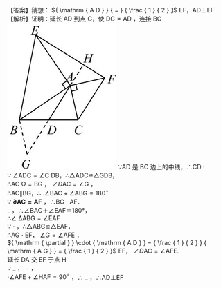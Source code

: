 【答案】猜想： ${ \mathrm { A D } } { = } { \frac { 1 } { 2 } }$ EF，AD⊥EF【解析】证明：延长 AD 到点 G，使 $\mathrm { D G } { = } \mathrm { A D }$ ，连接 BG
![](<../../qs_image_DB/专题1-1_一网打尽全等三角形模型_·十个模型（解析版）/79ff203ed30061d2df0f79e18d8ec829d9c87e352a9ba7a51cf3cc10421cf323.jpg>)
∵AD 是 BC 边上的中线，∴CD $\cdot$   
∵ $\angle \mathrm { A D C } = \angle \mathrm { C }$ DB，∴△ADC≌△GDB，  
∴AC $\mathrm { \Omega } = \mathrm { B G }$ ， $\angle D \mathrm { A C } = \angle \mathrm { G }$ ，  
∴AC∥BG，∴ $. \angle \mathrm { B A C } + \angle \mathrm { A B G } { = } 1 8 0 ^ { \circ }$   
∵ $\mathbf { \partial A C = A F }$ ，∴BG $\cdot$ AF．  
$\_$ ，∴∠BAC＋∠EAF＝180°，  
∴∠ $\mathrm { \Delta A B G = \angle E A F }$   
∵ $\cdot$ ，∴△ABG≌△EAF，  
∴AG $\cdot$ EF， $\angle \mathrm { G } { = } \angle \mathrm { A F E }$ ，  
${ \mathrm { \partial } } \cdot { \mathrm { A D } } = { \frac { 1 } { 2 } } { \mathrm { A G } } = { \frac { 1 } { 2 } }$ EF， $\angle D \mathrm { A C } = \angle \mathrm { A F E } .$   
延长 DA 交 EF 于点 H  
∵ $\_$ ， $-$ ，  
$\cdot \angle \mathrm { A F E } + \angle \mathrm { H A F } { = } 9 0 ^ { \circ }$ ，∴ $\_$ ，∴AD⊥EF
